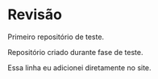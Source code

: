 # Revisão
 Primeiro repositório de teste.

Repositório criado durante fase de teste.

Essa linha eu adicionei diretamente no site.
